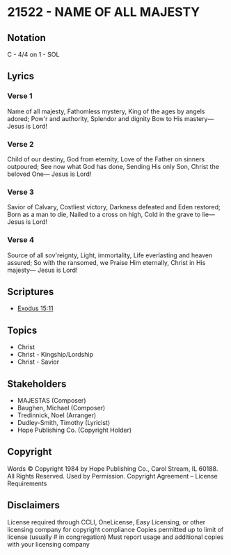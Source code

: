 # 21522 - NAME OF ALL MAJESTY

## Notation

C - 4/4 on 1 - SOL

## Lyrics

### Verse 1

Name of all majesty, Fathomless mystery, King of the ages by angels adored; Pow'r and authority, Splendor and dignity Bow to His mastery— Jesus is Lord!



### Verse 2

Child of our destiny, God from eternity, Love of the Father on sinners outpoured; See now what God has done, Sending His only Son, Christ the beloved One— Jesus is Lord!

### Verse 3

Savior of Calvary, Costliest victory, Darkness defeated and Eden restored; Born as a man to die, Nailed to a cross on high, Cold in the grave to lie— Jesus is Lord!

### Verse 4

Source of all sov'reignty, Light, immortality, Life everlasting and heaven assured; So with the ransomed, we Praise Him eternally, Christ in His majesty— Jesus is Lord!


## Scriptures

- [Exodus 15:11](https://www.biblegateway.com/passage/?search=Exodus%2015%3A11)

## Topics

- Christ
- Christ - Kingship/Lordship
- Christ - Savior

## Stakeholders

- MAJESTAS (Composer)
- Baughen, Michael  (Composer)
- Tredinnick, Noel (Arranger)
- Dudley-Smith, Timothy (Lyricist)
- Hope Publishing Co. (Copyright Holder)

## Copyright

Words © Copyright 1984 by Hope Publishing Co., Carol Stream, IL 60188.
All Rights Reserved. Used by Permission.
Copyright Agreement – License Requirements

## Disclaimers

License required through CCLI, OneLicense, Easy Licensing, or other licensing company for copyright compliance
Copies permitted up to limit of license (usually # in congregation)
Must report usage and additional copies with your licensing company

